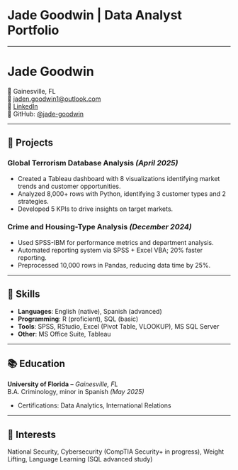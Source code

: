 
# Jade Goodwin | Data Analyst Portfolio
---

# Jade Goodwin

📍 Gainesville, FL  
📧 [jaden.goodwin1@outlook.com](mailto:jaden.goodwin1@outlook.com)   
🔗 [LinkedIn](https://linkedin.com/in/jade-goodwin-9a3152254)  
🔗 GitHub: [@jade-goodwin](https://github.com/jade-goodwin)  

---

## 💼 Projects

### Global Terrorism Database Analysis *(April 2025)*
- Created a Tableau dashboard with 8 visualizations identifying market trends and customer opportunities.
- Analyzed 8,000+ rows with Python, identifying 3 customer types and 2 strategies.
- Developed 5 KPIs to drive insights on target markets.

### Crime and Housing-Type Analysis *(December 2024)*
- Used SPSS-IBM for performance metrics and department analysis.
- Automated reporting system via SPSS + Excel VBA; 20% faster reporting.
- Preprocessed 10,000 rows in Pandas, reducing data time by 25%.

---

## 🧠 Skills

- **Languages**: English (native), Spanish (advanced)
- **Programming**: R (proficient), SQL (basic)
- **Tools**: SPSS, RStudio, Excel (Pivot Table, VLOOKUP), MS SQL Server
- **Other**: MS Office Suite, Tableau

---

## 📚 Education

**University of Florida** – *Gainesville, FL*  
B.A. Criminology, minor in Spanish *(May 2025)*  
- Certifications: Data Analytics, International Relations

---

## 🔐 Interests

National Security, Cybersecurity (CompTIA Security+ in progress), Weight Lifting, Language Learning (SQL advanced study)

